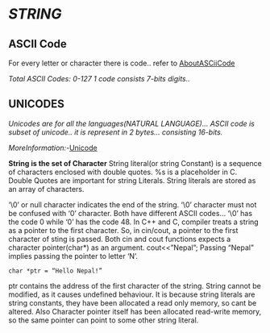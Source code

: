 # _STRING_
## ASCII Code
For every letter or character there is code.. refer to 
[AboutASCiiCode](https://www.ascii-code.com/)

*Total ASCII Codes: 0-127
1 code consists 7-bits digits..*
## UNICODES
*Unicodes are for all the languages(NATURAL LANGUAGE)... ASCII code is subset of unicode.. it is represent in 2 bytes... consisting 16-bits.*

*MoreInformation:-*[Unicode](https://home.unicode.org/)


**String is the set of Character**
String literal(or string Constant) is a sequence of characters enclosed with double quotes.
%s is a placeholder in C.
Double Quotes are important for string Literals. String literals are stored as an array of characters.

‘\0’ or null character indicates the end of the string. ‘\0’ character must not be confused with ‘0’ character. Both have different ASCII codes… ‘\0’ has the code 0 while ‘0’ has the code 48.
In C++ and C, compiler treats a string as a pointer to the first character.
So, in cin/cout, a pointer to the first character of sting is passed.  Both cin and cout functions expects a character pointer(char*) as an argument.
cout<<”Nepal”;
Passing “Nepal” implies passing the pointer to letter ‘N’.
~~~
char *ptr = “Hello Nepal!”
~~~
ptr contains the address of the first character of the string.
String cannot be modified, as it causes undefined behaviour. It is because string literals are string constants, they have been allocated a read only memory, so cant be altered.
Also Character pointer itself has been allocated read-write memory, so the same pointer can point to some other string literal.
